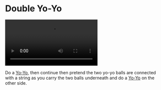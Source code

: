 # Double Yo-Yo

![DoubleYo-Yo](/videos/mp4/doubleyoyo.mp4)

Do a [Yo-Yo](yo-yo), then continue then pretend the two yo-yo balls are connected with a string as you carry the two balls underneath and do a [Yo-Yo](yo-yo) on the other side.

